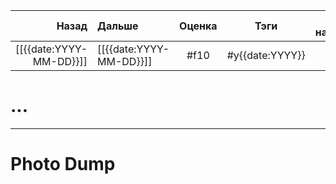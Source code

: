 |                   Назад | Дальше                  | Оценка |      Тэги      | Трек-настрение |
| -----------------------:|:----------------------- |:------:|:--------------:|:--------------:|
| [[{{date:YYYY-MM-DD}}]] | [[{{date:YYYY-MM-DD}}]] |  #f10  | #y{{date:YYYY}} |      ---       |

# ...

---

# Photo Dump


